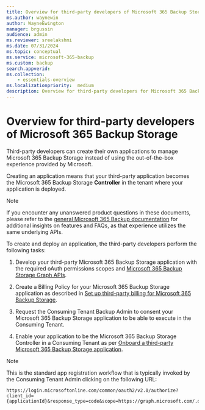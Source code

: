 ```yaml
---
title: Overview for third-party developers of Microsoft 365 Backup Storage
ms.author: waynewin
author: WayneEwington
manager: brgussin
audience: admin
ms.reviewer: sreelakshmi
ms.date: 07/31/2024
ms.topic: conceptual
ms.service: microsoft-365-backup
ms.custom: backup
search.appverid:
ms.collection:
    - essentials-overview
ms.localizationpriority:  medium
description: Overview for third-party developers for Microsoft 365 Backup Storage.
---
```


# Overview for third-party developers of Microsoft 365 Backup Storage

Third-party developers can create their own applications to manage Microsoft 365 Backup Storage instead of using the out-of-the-box experience provided by Microsoft.

Creating an application means that your third-party application becomes the Microsoft 365 Backup Storage **Controller** in the tenant where your application is deployed.

> [!NOTE]
> If you encounter any unanswered product questions in these documents, please refer to the [general Microsoft 365 Backup documentation](../backup-overview.md) for additional insights on features and FAQs, as that experience utilizes the same underlying APIs.

To create and deploy an application, the third-party developers perform the following tasks:

1. Develop your third-party Microsoft 365 Backup Storage application with the required oAuth permissions scopes and [Microsoft 365 Backup Storage Graph APIs](/graph/api/resources/backuprestoreroot).

2. Create a Billing Policy for your Microsoft 365 Backup Storage application as described in [Set up third-party billing for Microsoft 365 Backup Storage](backup-3p-billing.md).

3. Request the Consuming Tenant Backup Admin to consent your Microsoft 365 Backup Storage application to be able to execute in the Consuming Tenant.

4. Enable your application to be the Microsoft 365 Backup Storage Controller in a Consuming Tenant as per [Onboard a third-party Microsoft 365 Backup Storage application](backup-3p-lifecycle.md#onboard-a-third-party-microsoft-365-backup-storage-application).

> [!NOTE]
> This is the standard app registration workflow that is typically invoked by the Consuming Tenant Admin clicking on the following URL:
> ```
> https://login.microsoftonline.com/common/oauth2/v2.0/authorize?client_id={applicationId}&response_type=code&scope=https://graph.microsoft.com/.default
> ```
